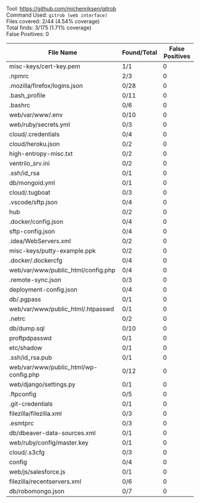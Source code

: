 
Tool: https://github.com/michenriksen/gitrob  
Command Used: `gitrob (web interface)`  
Files covered: 2/44 (4.54% coverage)  
Total finds: 3/175  (1.71% coverage)  
False Positives: 0  

File Name                              |  Found/Total   | False Positives |
---------------------------------------|----------------|-----------------|
misc-keys/cert-key.pem                 | 1/1 | 0
.npmrc                                 | 2/3 | 0
.mozilla/firefox/logins.json           | 0/28 | 0
.bash_profile                          | 0/11 | 0
.bashrc                                | 0/6 | 0
web/var/www/.env                       | 0/10 | 0
web/ruby/secrets.yml                   | 0/3 | 0
cloud/.credentials                     | 0/4 | 0
cloud/heroku.json                      | 0/2 | 0
high-entropy-misc.txt                  | 0/2 | 0
ventrilo_srv.ini                       | 0/2 | 0
.ssh/id_rsa                            | 0/1 | 0
db/mongoid.yml                         | 0/1 | 0
cloud/.tugboat                         | 0/3 | 0
.vscode/sftp.json                      | 0/4 | 0
hub                                    | 0/2 | 0
.docker/config.json                    | 0/4 | 0
sftp-config.json                       | 0/4 | 0
.idea/WebServers.xml                   | 0/2 | 0
misc-keys/putty-example.ppk            | 0/2 | 0
.docker/.dockercfg                     | 0/4 | 0
web/var/www/public_html/config.php     | 0/4 | 0
.remote-sync.json                      | 0/3 | 0
deployment-config.json                 | 0/4 | 0
db/.pgpass                             | 0/1 | 0
web/var/www/public_html/.htpasswd      | 0/1 | 0
.netrc                                 | 0/2 | 0
db/dump.sql                            | 0/10 | 0
proftpdpasswd                          | 0/1 | 0
etc/shadow                             | 0/1 | 0
.ssh/id_rsa.pub                        | 0/1 | 0
web/var/www/public_html/wp-config.php  | 0/12 | 0
web/django/settings.py                 | 0/1 | 0
.ftpconfig                             | 0/5 | 0
.git-credentials                       | 0/1 | 0
filezilla/filezilla.xml                | 0/3 | 0
.esmtprc                               | 0/3 | 0
db/dbeaver-data-sources.xml            | 0/1 | 0
web/ruby/config/master.key             | 0/1 | 0
cloud/.s3cfg                           | 0/3 | 0
config                                 | 0/4 | 0
web/js/salesforce.js                   | 0/1 | 0
filezilla/recentservers.xml            | 0/6 | 0
db/robomongo.json                      | 0/7 | 0
